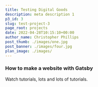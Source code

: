 ```yaml
---
title: Testing Digital Goods
description: meta description 1
p3_id: 3
slug: test-project-3
page_root: projects
date: 2022-04-28T10:15:10+00:00
author_name: Christopher Phillips
post_thumb: ./images/one.jpg
post_banner: ./images/four.jpg
plan_image: ./images/
---
```


### How to make a website with Gatsby

Watch tutorials, lots and lots of tutorials.
